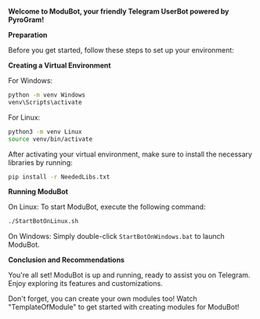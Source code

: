 **Welcome to ModuBot, your friendly Telegram UserBot powered by PyroGram!**

**Preparation**

Before you get started, follow these steps to set up your environment:

**Creating a Virtual Environment**

For Windows:
```bash
python -m venv Windows
venv\Scripts\activate
```

For Linux:
```bash
python3 -m venv Linux
source venv/bin/activate
```

After activating your virtual environment, make sure to install the necessary libraries by running:
```bash
pip install -r NeededLibs.txt
```

**Running ModuBot**

On Linux:
To start ModuBot, execute the following command:
```bash
./StartBotOnLinux.sh
```

On Windows:
Simply double-click `StartBotOnWindows.bat` to launch ModuBot.

**Conclusion and Recommendations**

You're all set! ModuBot is up and running, ready to assist you on Telegram. Enjoy exploring its features and customizations.

Don't forget, you can create your own modules too! Watch "TemplateOfModule" to get started with creating modules for ModuBot!
